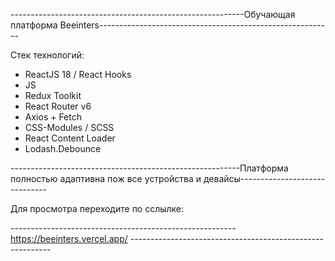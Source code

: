----------------------------------------------------------Обучающая платформа Beeinters----------------------------------------------------------

Стек технологий:

- ReactJS 18 / React Hooks
- JS
- Redux Toolkit
- React Router v6
- Axios + Fetch
- CSS-Modules / SCSS
- React Content Loader
- Lodash.Debounce

---------------------------------------------------------Платформа полностью адаптивна пож все устройства и девайсы------------------------------

Для просмотра переходите по сслылке:

-------------------------------------------------------- https://beeinters.vercel.app/ ----------------------------------------------------------

